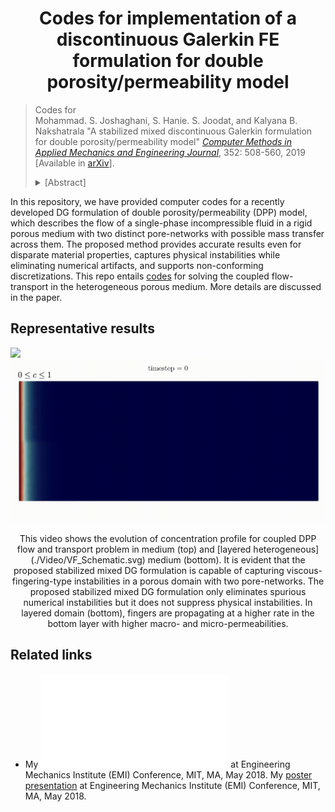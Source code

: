 <center> <h1>Codes for implementation of a discontinuous Galerkin FE formulation for double porosity/permeability model</h1> </center>

>Codes for </br>
> Mohammad. S. Joshaghani, S. Hanie. S. Joodat, and Kalyana B. Nakshatrala
> "A stabilized mixed discontinuous Galerkin formulation for double porosity/permeability model" <i>[Computer Methods in Applied Mechanics and Engineering Journal](https://www.sciencedirect.com/science/article/abs/pii/S0045782519302075?dgcid=author)</i>, 352: 508-560, 2019 
> [Available in [arXiv](https://arxiv.org/abs/2106.11807)].
> <details><summary>[Abstract]</summary>
>Modeling flow through porous media with multiple pore-networks has now become an active area of research due to recent technological endeavors like geological carbon sequestration and recovery of hydrocarbons from tight rock formations. Herein, we consider the double porosity/permeability (DPP) model, which describes the flow of a single-phase incompressible fluid through a porous medium exhibiting two dominant pore-networks with a possibility of mass transfer across them. We present a stable mixed discontinuous Galerkin (DG) formulation for the DPP model. The formulation enjoys several attractive features. These include: (i) Equal-order interpolation for all the field variables (which is the most convenient for computer implementation) is stable under the proposed formulation. (ii) The stabilization terms are residual-based, and the stabilization parameters do not contain any mesh-dependent parameters. (iii) The formulation is theoretically shown to be consistent, stable, and hence convergent. (iv) The formulation supports non-conforming discretization and distorted meshes. (v) The DG formulation has improved element-wise (local) mass balance compared to the corresponding continuous formulation. (vi) The proposed formulation can capture physical instabilities in coupled flow and transport problems under the DPP model. 
></p>
></details>
>
In this repository, we have provided computer codes for a recently developed DG formulation of double porosity/permeability (DPP) model, which describes the flow of a single-phase incompressible fluid in a rigid porous medium with two distinct pore-networks with possible mass transfer across them. The proposed method provides accurate results even for disparate material properties, captures physical instabilities while eliminating numerical artifacts, and supports non-conforming discretizations. This repo entails [codes](./Codes/) for solving the coupled flow-transport in the heterogeneous porous medium. More details are discussed in the paper.

## Representative results

![](./Video/Video1.gif)
![](./Video/Video2.gif)
<p align="center">
This video shows the evolution of concentration profile for coupled DPP flow and transport problem in medium (top) and [layered heterogeneous](./Video/VF_Schematic.svg) medium (bottom). It is evident that the proposed stabilized mixed DG formulation is capable of capturing viscous-fingering-type instabilities in a porous domain with two pore-networks. The proposed stabilized mixed DG formulation 
only eliminates spurious numerical instabilities but it does not suppress physical instabilities. In layered domain (bottom), fingers are propagating at a higher rate in the bottom layer with higher macro- and micro-permeabilities.
</p>

## Related links
<ul>
<li> 

My ![poster presentation](./Video/EMI_poster.pdf) at Engineering Mechanics Institute (EMI) Conference, MIT, MA, May 2018.
My <a href="./Video/EMI_poster.pdf" target="_blank"> poster presentation</a> at Engineering Mechanics Institute (EMI) Conference, MIT, MA, May 2018.
</li>
</ul>
